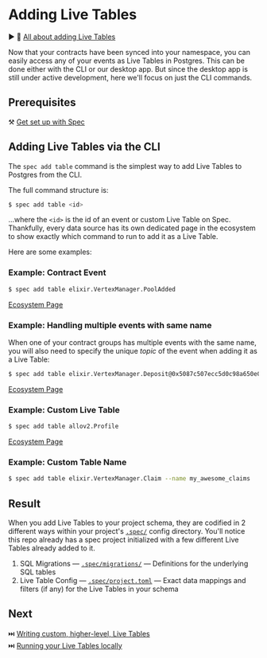 # Adding Live Tables

▶️ 🍿 [All about adding Live Tables](https://www.loom.com/share/c8e7059602de4bcc8dd014a539045295?sid=c7c5e923-754c-49d5-a9af-9c5d2eae8001)

Now that your contracts have been synced into your namespace, you can easily access any of your events as Live Tables in Postgres.
This can be done either with the CLI or our desktop app. But since the desktop app is still under active development, here we'll focus on just the CLI commands.

## Prerequisites

⚒️ [Get set up with Spec](./Spec-Setup.md)

## Adding Live Tables via the CLI

The `spec add table` command is the simplest way to add Live Tables to Postgres from the CLI. 

The full command structure is:

```bash
$ spec add table <id>
```

...where the `<id>` is the id of an event or custom Live Table on Spec. Thankfully, every data source has its own dedicated page in the ecosystem to show exactly which command to run to add it as a Live Table.

Here are some examples:

### Example: Contract Event

```bash
$ spec add table elixir.VertexManager.PoolAdded
```
[Ecosystem Page](https://spec.dev/elixir/event/ad264cb6-ca7b-4317-bcd4-743bd3b2571f#table)

### Example: Handling multiple events with same name

When one of your contract groups has multiple events with the same name, you will also need to specify the unique *topic* of the event when adding it as a Live Table:

```bash
$ spec add table elixir.VertexManager.Deposit@0x5087c507ecc5d0c98a650e056183b51dc2354729f823139bbbdf3122f8f7bfa8
```
[Ecosystem Page](https://spec.dev/elixir/event/73235e11-8df4-4783-a8e1-f054c5226a36#table)

### Example: Custom Live Table

```bash
$ spec add table allov2.Profile
```
[Ecosystem Page](https://spec.dev/allov2/live-table/1e2a51e7-6cf6-4924-88c9-3536e38061a8#table)

### Example: Custom Table Name

```bash
$ spec add table elixir.VertexManager.Claim --name my_awesome_claims
```

## Result

When you add Live Tables to your project schema, they are codified in 2 different ways within your project's [`.spec/`](../.spec/) config directory. You'll notice this repo already has a spec project initialized with a few different Live Tables already added to it.

1. SQL Migrations — [`.spec/migrations/`](../.spec/migrations/) — Definitions for the underlying SQL tables
2. Live Table Config — [`.spec/project.toml`](../.spec/project.toml) — Exact data mappings and filters (if any) for the Live Tables in your schema

## Next

⏭️ [Writing custom, higher-level, Live Tables](./Writing-Live-Tables.md)<br>
⏭️ [Running your Live Tables locally](./Running-Spec.md)<br>